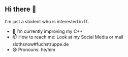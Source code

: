 ## Hi there 👋
I'm just a student who is interested in IT.
- 🌱 I’m currently improving my C++
- 📫 How to reach me: Look at my Social Media or mail slothsnow#fuchstruppe.de
- 😄 Pronouns: he/him
